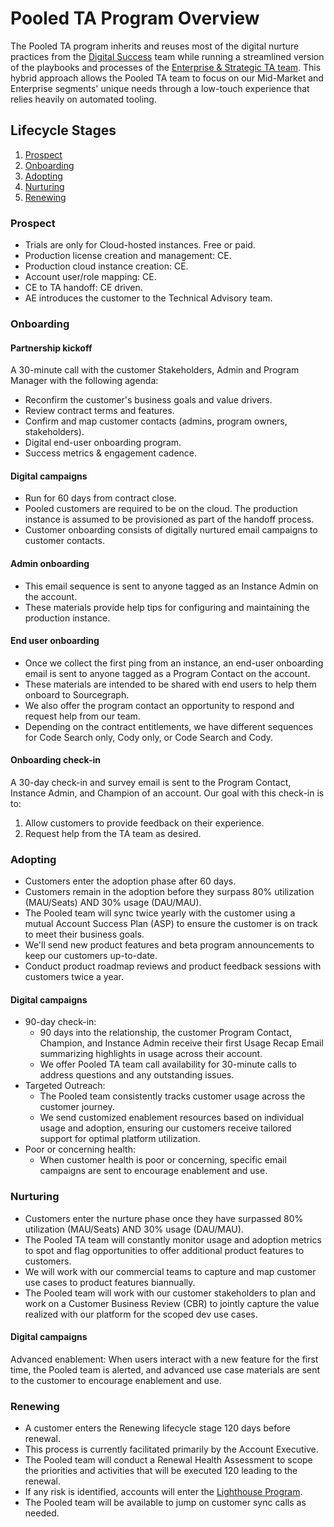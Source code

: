 # Pooled TA Program Overview
The Pooled TA program inherits and reuses most of the digital nurture practices from the [Digital Success](../../digital-success/index.md) team while running a streamlined version of the playbooks and processes of the [Enterprise & Strategic TA team](../../enterprise-success/index.md). This hybrid approach allows the Pooled TA team to focus on our Mid-Market and Enterprise segments' unique needs through a low-touch experience that relies heavily on automated tooling.

## Lifecycle Stages
1. [Prospect](./#prospect)
2. [Onboarding](./#onboarding)
3. [Adopting](./#adopting)
4. [Nurturing](./#nurturing)
5. [Renewing](./#renewing)

### Prospect
- Trials are only for Cloud-hosted instances. Free or paid.
- Production license creation and management: CE.
- Production cloud instance creation: CE.
- Account user/role mapping: CE.
- CE to TA handoff: CE driven. 
- AE introduces the customer to the Technical Advisory team.

### Onboarding

#### Partnership kickoff
A 30-minute call with the customer Stakeholders, Admin and Program Manager with the following agenda:
- Reconfirm the customer's business goals and value drivers.
- Review contract terms and features.
- Confirm and map customer contacts (admins, program owners, stakeholders). 
- Digital end-user onboarding program.
- Success metrics & engagement cadence.


#### Digital campaigns
- Run for 60 days from contract close.
- Pooled customers are required to be on the cloud. The production instance is assumed to be provisioned as part of the handoff process.
- Customer onboarding consists of digitally nurtured email campaigns to customer contacts.

#### Admin onboarding
- This email sequence is sent to anyone tagged as an Instance Admin on the account. 
- These materials provide help tips for configuring and maintaining the production instance.

#### End user onboarding
- Once we collect the first ping from an instance, an end-user onboarding email is sent to anyone tagged as a Program Contact on the account. 
- These materials are intended to be shared with end users to help them onboard to Sourcegraph. 
- We also offer the program contact an opportunity to respond and request help from our team.
- Depending on the contract entitlements, we have different sequences for Code Search only, Cody only, or Code Search and Cody.

#### Onboarding check-in
A 30-day check-in and survey email is sent to the Program Contact, Instance Admin, and Champion of an account. Our goal with this check-in is to:
1. Allow customers to provide feedback on their experience.
2. Request help from the TA team as desired.

### Adopting
- Customers enter the adoption phase after 60 days. 
- Customers remain in the adoption before they surpass 80% utilization (MAU/Seats) AND 30% usage (DAU/MAU).
- The Pooled team will sync twice yearly with the customer using a mutual Account Success Plan (ASP) to ensure the customer is on track to meet their business goals.
- We'll send new product features and beta program announcements to keep our customers up-to-date.
- Conduct product roadmap reviews and product feedback sessions with customers twice a year.

#### Digital campaigns
- 90-day check-in:
    - 90 days into the relationship, the customer Program Contact, Champion, and Instance Admin receive their first Usage Recap Email summarizing highlights in usage across their account. 
    - We offer Pooled TA team call availability for 30-minute calls to address questions and any outstanding issues.
- Targeted Outreach:
    - The Pooled team consistently tracks customer usage across the customer journey.
    - We send customized enablement resources based on individual usage and adoption, ensuring our customers receive tailored support for optimal platform utilization.
- Poor or concerning health:
    - When customer health is poor or concerning, specific email campaigns are sent to encourage enablement and use.

### Nurturing
- Customers enter the nurture phase once they have surpassed 80% utilization (MAU/Seats) AND 30% usage (DAU/MAU).
- The Pooled TA team will constantly monitor usage and adoption metrics to spot and flag opportunities to offer additional product features to customers. 
- We will work with our commercial teams to capture and map customer use cases to product features biannually.
- The Pooled team will work with our customer stakeholders to plan and work on a Customer Business Review (CBR) to jointly capture the value realized with our platform for the scoped dev use cases.

#### Digital campaigns
Advanced enablement: When users interact with a new feature for the first time, the Pooled team is alerted, and advanced use case materials are sent to the customer to encourage enablement and use.

### Renewing
- A customer enters the Renewing lifecycle stage 120 days before renewal. 
- This process is currently facilitated primarily by the Account Executive.
- The Pooled team will conduct a Renewal Health Assessment to scope the priorities and activities that will be executed 120 leading to the renewal.
- If any risk is identified, accounts will enter the [Lighthouse Program](../../enterprise-success/team-culture/processes/#sts=Lighthouse%20Program).
- The Pooled team will be available to jump on customer sync calls as needed.
